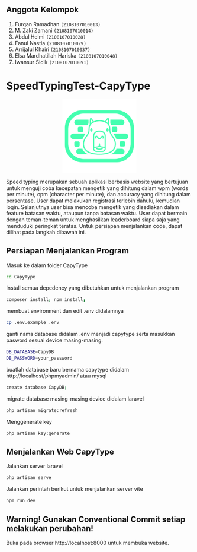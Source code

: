 ## Anggota Kelompok

1. Furqan Ramadhan `(2108107010013)`
2. M. Zaki Zamani `(2108107010014)`
3. Abdul Helmi `(2108107010028)`
4. Fanul Nastia `(2108107010029)`
5. Arrijalul Khairi `(2108107010037)`
6. Elsa Mardhatillah Hariska `(2108107010048)`
7. Iwansur Sidik `(2108107010091)`

# SpeedTypingTest-CapyType

<div style="text-align: center;">
  <img src="CapyType/public/assets/img/logocapy.png" alt="Logo" style="display: block; margin-left: auto; margin-right: auto; width: 200px; height: 200px;">
</div>

Speed typing merupakan sebuah aplikasi berbasis website yang bertujuan untuk menguji coba kecepatan mengetik yang dihitung dalam wpm (words per minute), cpm (character per minute), dan accuracy yang dihitung dalam persentase. User dapat melakukan registrasi terlebih dahulu, kemudian login. Selanjutnya user bisa mencoba mengetik yang disediakan dalam feature batasan waktu, ataupun tanpa batasan waktu. User dapat bermain dengan teman-teman untuk menghasilkan leaderboard siapa saja yang menduduki peringkat teratas. Untuk persiapan menjalankan code, dapat dilihat pada langkah dibawah ini.

## Persiapan Menjalankan Program

Masuk ke dalam folder CapyType

```bash
cd CapyType
```

Install semua depedency yang dibutuhkan untuk menjalankan program

```bash
composer install; npm install;
```

membuat environment dan edit .env didalamnya

```bash
cp .env.example .env
```

ganti nama database didalam .env menjadi capytype serta masukkan pasword sesuai device masing-masing.

```bash
DB_DATABASE=CapyDB
DB_PASSWORD=your_password
```

buatlah database baru bernama capytype didalam http://localhost/phpmyadmin/ atau mysql

```bash
create database CapyDB;
```

migrate database masing-masing device didalam laravel

```bash
php artisan migrate:refresh
```

Menggenerate key

```bash
php artisan key:generate
```

## Menjalankan Web CapyType

Jalankan server laravel

```bash
php artisan serve
```

Jalankan perintah berikut untuk menjalankan server vite

```bash
npm run dev
```

## Warning! Gunakan Conventional Commit setiap melakukan perubahan!

Buka pada browser http://localhost:8000 untuk membuka website.

